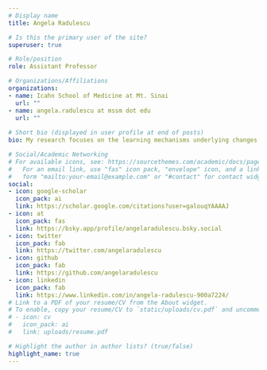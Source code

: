 ```yaml
---
# Display name
title: Angela Radulescu

# Is this the primary user of the site?
superuser: true

# Role/position
role: Assistant Professor

# Organizations/Affiliations
organizations:
- name: Icahn School of Medicine at Mt. Sinai
  url: ""
- name: angela.radulescu at mssm dot edu
  url: ""
  
# Short bio (displayed in user profile at end of posts)
bio: My research focuses on the learning mechanisms underlying changes in mental health.

# Social/Academic Networking
# For available icons, see: https://sourcethemes.com/academic/docs/page-builder/#icons
#   For an email link, use "fas" icon pack, "envelope" icon, and a link in the
#   form "mailto:your-email@example.com" or "#contact" for contact widget.
social:
- icon: google-scholar
  icon_pack: ai
  link: https://scholar.google.com/citations?user=galouqYAAAAJ
- icon: at
  icon_pack: fas
  link: https://bsky.app/profile/angelaradulescu.bsky.social
- icon: twitter
  icon_pack: fab
  link: https://twitter.com/angelaradulescu
- icon: github
  icon_pack: fab
  link: https://github.com/angelaradulescu
- icon: linkedin
  icon_pack: fab
  link: https://www.linkedin.com/in/angela-radulescu-900a7224/
# Link to a PDF of your resume/CV from the About widget.
# To enable, copy your resume/CV to `static/uploads/cv.pdf` and uncomment the lines below.
# - icon: cv
#   icon_pack: ai
#   link: uploads/resume.pdf

# Highlight the author in author lists? (true/false)
highlight_name: true
---
```

